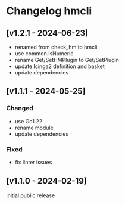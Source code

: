 # Changelog hmcli

## [v1.2.1 - 2024-06-23]
- renamed from check_hm to hmcli
- use common.IsNumeric
- rename Get/SetHMPlugin to Get/SetPlugin
- update Icinga2 definition and basket
- update dependencies

## [v1.1.1 - 2024-05-25]
### Changed
- use Go1.22
- rename module
- update dependencies
### Fixed
- fix linter issues

## [v1.1.0 - 2024-02-19]
initial public release
